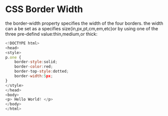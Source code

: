 # CSS Border Width
the border-width property specifies the width of the four borders.
the width can a be set as a specifies size(in,px,pt,cm,em,etc)or by using one of the three pre-defind value:thin,medium,or thick:
~~~javascript
<!DOCTYPE html>
<head>
<style>
p.one {
    border-style:solid;
    border-color:red;
    border-top-style:dotted;
    border-width:5px;
}
</style>
</head>
<body>
<p> Hello World! </p>
</body>
</html>
~~~
